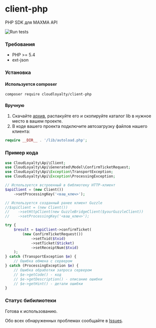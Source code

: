 # client-php
PHP SDK для MAXMA API

![Run tests](https://github.com/cloudloyalty/client-php/workflows/Run%20tests/badge.svg)

### Требования
- PHP >= 5.4
- ext-json

### Установка
#### Используется composer
```bash
composer require cloudloyalty/client-php
```

#### Вручную

1. Скачайте [архив](https://github.com/cloudloyalty/client-php/archive/master.zip),
   распакуйте его и скопируйте каталог lib в нужное место в вашем проекте.
2. В коде вашего проекта подключите автозагрузку файлов нашего клиента:
```php
require __DIR__ . '/lib/autoload.php';
```

### Пример кода
```php
use CloudLoyalty\Api\Client;
use CloudLoyalty\Api\Generated\Model\ConfirmTicketRequest;
use CloudLoyalty\Api\Exception\TransportException;
use CloudLoyalty\Api\Exception\ProcessingException;

// Используется встроенный в библиотеку HTTP-клиент
$apiClient = (new Client())
    ->setProcessingKey('<ваш_ключ>');

// Используется созданный ранее клиент Guzzle
//$apiClient = (new Client())
//    ->setHttpClient(new GuzzleBridgeClient($yourGuzzleClient))
//    ->setProcessingKey('<ваш_ключ>');

try {
    $result = $apiClient->confirmTicket(
        (new ConfirmTicketRequest())
            ->setTxid($txid)
            ->setTicket($ticket)
            ->setReceiptNum($txid)
    );
} catch (TransportException $e) {
    // Ошибка обмена с сервером
} catch (ProcessingException $e) {
    // Ошибка обработки запроса сервером
    // $e->getCode() - код
    // $e->getDescription() - описание ошибки
    // $e->getHint() - детали ошибки
}
```

### Статус бибилиотеки
Готова к использованию.

Обо всех обнаруженных проблемах сообщайте в [Issues](https://github.com/cloudloyalty/client-php/issues).
